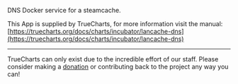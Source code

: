 DNS Docker service for a steamcache.

This App is supplied by TrueCharts, for more information visit the manual: [https://truecharts.org/docs/charts/incubator/lancache-dns](https://truecharts.org/docs/charts/incubator/lancache-dns)

---

TrueCharts can only exist due to the incredible effort of our staff.
Please consider making a [donation](https://truecharts.org/docs/about/sponsor) or contributing back to the project any way you can!
